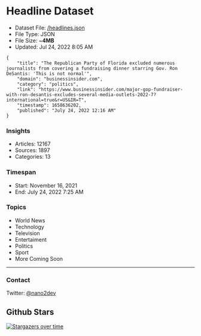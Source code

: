 # Headline Dataset

- Dataset File: [/headlines.json](https://raw.githubusercontent.com/fwd/news/master/headlines.json) 
- File Type: JSON
- File Size: ~**4MB**
- Updated: Jul 24, 2022 8:05 AM

```
{
    "title": "The Republican Party of Florida excluded numerous journalists from covering a fundraising dinner starring Gov. Ron DeSantis: 'This is not normal'",
    "domain": "businessinsider.com",
    "category": "politics",
    "link": "https://www.businessinsider.com/major-gop-fundraiser-with-ron-desantis-excludes-several-media-outlets-2022-7?international=true&r=US&IR=T",
    "timestamp": 1658636202,
    "published": "July 24, 2022 12:16 AM"
}
```

### Insights

- Articles: 12167
- Sources: 1897
- Categories: 13

### Timespan

- Start: November 16, 2021
- End: July 24, 2022 7:25 AM

### Topics

- World News
- Technology
- Television
- Entertaiment
- Politics
- Sport
- More Coming Soon

---

### Contact 

Twitter: [@nano2dev](https://twitter.com/nano2dev)

## Github Stars

[![Stargazers over time](https://starchart.cc/fwd/news.svg)](https://starchart.cc/fwd/news)
	